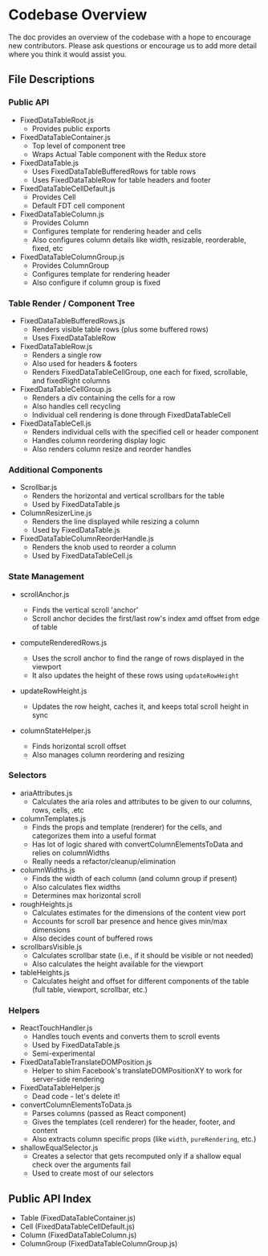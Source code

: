 Codebase Overview
==========================
The doc provides an overview of the codebase with a hope to encourage new contributors.
Please ask questions or encourage us to add more detail where you think it would assist you.

File Descriptions
---------------
### Public API
* FixedDataTableRoot.js
  * Provides public exports
* FixedDataTableContainer.js
  * Top level of component tree
  * Wraps Actual Table component with the Redux store
* FixedDataTable.js
  * Uses FixedDataTableBufferedRows for table rows
  * Uses FixedDataTableRow for table headers and footer
* FixedDataTableCellDefault.js
  * Provides Cell
  * Default FDT cell component
* FixedDataTableColumn.js
  * Provides Column
  * Configures template for rendering header and cells
  * Also configures column details like width, resizable, reorderable, fixed, etc
* FixedDataTableColumnGroup.js
  * Provides ColumnGroup
  * Configures template for rendering header
  * Also configure if column group is fixed


### Table Render / Component Tree
* FixedDataTableBufferedRows.js
  * Renders visible table rows (plus some buffered rows)
  * Uses FixedDataTableRow
* FixedDataTableRow.js
  * Renders a single row
  * Also used for headers & footers
  * Renders FixedDataTableCellGroup, one each for fixed, scrollable, and fixedRight columns
* FixedDataTableCellGroup.js
  * Renders a div containing the cells for a row
  * Also handles cell recycling
  * Individual cell rendering is done through FixedDataTableCell
* FixedDataTableCell.js
  * Renders individual cells with the specified cell or header component
  * Handles column reordering display logic
  * Also renders column resize and reorder handles

### Additional Components
* Scrollbar.js
  * Renders the horizontal and vertical scrollbars for the table
  * Used by FixedDataTable.js
* ColumnResizerLine.js
  * Renders the line displayed while resizing a column
  * Used by FixedDataTable.js
* FixedDataTableColumnReorderHandle.js
  * Renders the knob used to reorder a column
  * Used by FixedDataTableCell.js

### State Management  
* scrollAnchor.js
  * Finds the vertical scroll 'anchor'
  * Scroll anchor decides the first/last row's index amd offset from edge of table
   
* computeRenderedRows.js
  * Uses the scroll anchor to find the range of rows displayed in the viewport
  * It also updates the height of these rows using `updateRowHeight`

* updateRowHeight.js
  * Updates the row height, caches it, and keeps total scroll height in sync
* columnStateHelper.js
  * Finds horizontal scroll offset
  * Also manages column reordering and resizing
 
### Selectors
* ariaAttributes.js
  * Calculates the aria roles and attributes to be given to our columns, rows, cells, .etc
* columnTemplates.js
  * Finds the props and template (renderer) for the cells, and categorizes them into a useful format
  * Has lot of logic shared with convertColumnElementsToData and relies on columnWidths
  * Really needs a refactor/cleanup/elimination
* columnWidths.js
  * Finds the width of each column (and column group if present)
  * Also calculates flex widths
  * Determines max horizontal scroll
* roughHeights.js
  * Calculates estimates for the dimensions of the content view port
  * Accounts for scroll bar presence and hence gives min/max dimensions
  * Also decides count of buffered rows
* scrollbarsVisible.js
  * Calculates scrollbar state (i.e., if it should be visible or not needed)
  * Also calculates the height available for the viewport
* tableHeights.js
  * Calculates height and offset for different components of the table (full table, viewport, scrollbar, etc.)  

### Helpers
* ReactTouchHandler.js
  * Handles touch events and converts them to scroll events
  * Used by FixedDataTable.js
  * Semi-experimental
* FixedDataTableTranslateDOMPosition.js
  * Helper to shim Facebook's translateDOMPositionXY to work for server-side rendering
* FixedDataTableHelper.js
  * Dead code - let's delete it!
* convertColumnElementsToData.js
  * Parses columns (passed as React component)
  * Gives the templates (cell renderer) for the header, footer, and content
  * Also extracts column specific props (like `width`, `pureRendering`, etc.)
* shallowEqualSelector.js
  * Creates a selector that gets recomputed only if a shallow equal check over the arguments fail
  * Used to create most of our selectors

Public API Index
---------------
  * Table (FixedDataTableContainer.js)
  * Cell (FixedDataTableCellDefault.js)
  * Column (FixedDataTableColumn.js)
  * ColumnGroup (FixedDataTableColumnGroup.js)

